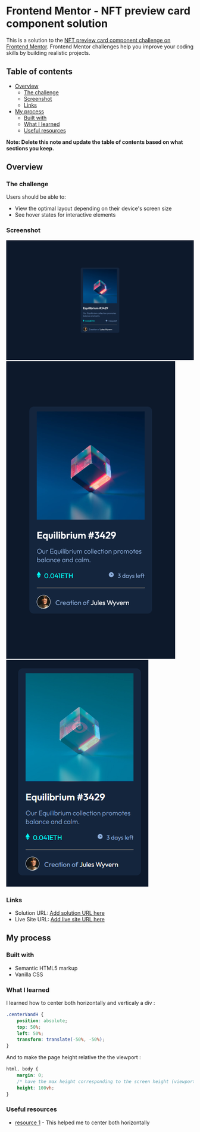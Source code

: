 # Frontend Mentor - NFT preview card component solution

This is a solution to the [NFT preview card component challenge on Frontend Mentor](https://www.frontendmentor.io/challenges/nft-preview-card-component-SbdUL_w0U). Frontend Mentor challenges help you improve your coding skills by building realistic projects. 

## Table of contents

- [Overview](#overview)
  - [The challenge](#the-challenge)
  - [Screenshot](#screenshot)
  - [Links](#links)
- [My process](#my-process)
  - [Built with](#built-with)
  - [What I learned](#what-i-learned)
  - [Useful resources](#useful-resources)

**Note: Delete this note and update the table of contents based on what sections you keep.**

## Overview

### The challenge

Users should be able to:

- View the optimal layout depending on their device's screen size
- See hover states for interactive elements

### Screenshot

![Preview card desktop](screenshots/nft-preview-card.png)
![Preview card mobile](screenshots/nft-preview-card-mobile.png)
![Preview card hover](screenshots/nft-preview-hover.png)

### Links

- Solution URL: [Add solution URL here](https://your-solution-url.com)
- Live Site URL: [Add live site URL here](https://your-live-site-url.com)

## My process

### Built with

- Semantic HTML5 markup
- Vanilla CSS

### What I learned

I learned how to center both horizontally and verticaly a div :  

```css
.centerVandH {
    position: absolute;
    top: 50%;
    left: 50%;
    transform: translate(-50%, -50%);
}
```

And to make the page height relative the the viewport : 
```css
html, body {
    margin: 0;
    /* have the max height corresponding to the screen height (viewport height) */
    height: 100vh;
}
```

### Useful resources

- [resource 1](https://www.freecodecamp.org/news/how-to-center-anything-with-css-align-a-div-text-and-more/) - This helped me to center both horizontally

